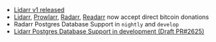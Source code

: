 - [Lidarr v1 released](https://www.reddit.com/r/Lidarr/comments/ul0b2w/new_release_develop_v1012578/)
- [Lidarr](https://lidarr.audio/donate), [Prowlarr](https://prowlarr.com/donate), [Radarr](https://radarr.video/donate), [Readarr](https://readarr.com/donate) now accept direct bitcoin donations
- Radarr Postgres Database Support in `nightly` and `develop`
- [Lidarr Postgres Database Support in development (Draft PR#2625)](https://github.com/Lidarr/Lidarr/pull/2625)